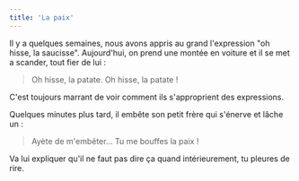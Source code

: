 ```yaml
---
title: 'La paix'
---
```


Il y a quelques semaines, nous avons appris au grand l'expression "oh hisse, la
saucisse". Aujourd'hui, on prend une montée en voiture et il se met a scander,
tout fier de lui :

> Oh hisse, la patate. Oh hisse, la patate !

C'est toujours marrant de voir comment ils s'approprient des expressions.

Quelques minutes plus tard, il embête son petit frère qui s'énerve et lâche un :

> Ayète de m'embêter… Tu me bouffes la paix !

Va lui expliquer qu'il ne faut pas dire ça quand intérieurement, tu pleures de
rire.
